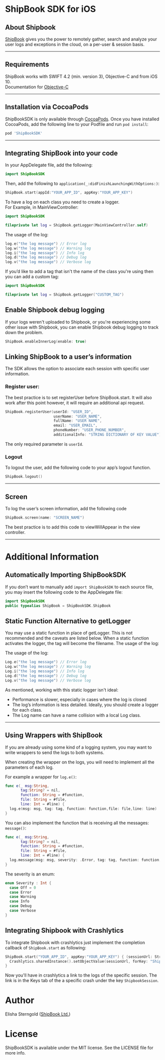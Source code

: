# ShipBook SDK for iOS

## About Shipbook
[ShipBook](https://www.shipbook.io) gives you the power to remotely gather, search and analyze your user logs and exceptions in the cloud, on a per-user & session basis.

---

## Requirements
ShipBook works with SWIFT 4.2 (min. version 3), Objective-C and from iOS 10.  
Documentation for [Objective-C](README_ObjC.md)

---
## Installation via CocoaPods

ShipBookSDK is only available through [CocoaPods](http://cocoapods.org). Once you have installed CocoaPods, add the following line to your Podfile and run `pod install`:

```ruby
pod 'ShipBookSDK'
```
---
##  Integrating ShipBook into your code

In your AppDelegate file, add the following:
```swift
import ShipBookSDK
```

Then, add the following to `application(_:didFinishLaunchingWithOptions:)`:

```swift
ShipBook.start(appId:"YOUR_APP_ID", appKey:"YOUR_APP_KEY")
```

To have a log on each class you need to create a logger.  
For Example, in MainViewController:
```swift
import ShipBookSDK

fileprivate let log = ShipBook.getLogger(MainViewController.self)
```

The usage of the log:

```swift
log.e("the log message") // Error log
log.w("the log message") // Warning log
log.i("the log message") // Info log
log.d("the log message") // Debug log
log.v("the log message") // Verbose log
```

If you’d like to add a tag that isn't the name of the class you're using then you can add a custom tag:
```swift
import ShipBookSDK

fileprivate let log = ShipBook.getLogger("CUSTOM_TAG")
```

## Enable Shipbook debug logging
If your logs weren't uploaded to Shipbook, or you're experiencing some other issue with Shipbook, you can enable Shipbook debug logging to track down the problem.

```swift
ShipBook.enableInnerLog(enable: true)
```

## Linking ShipBook to a user’s information
The SDK allows the option to associate each session with specific user information.

### Register user:
The best practice is to set registerUser before ShipBook.start. It will also work after this point however, it will require an additional api request.
```swift
ShipBook.registerUser(userId: "USER_ID",
                      userName: "USER_NAME",
                      fullName: "USER NAME",
                      email: "USER_EMAIL",
                      phoneNumber: "USER_PHONE_NUMBER",
                      additionalInfo: "STRING DICTIONARY OF KEY VALUE")
```
The only required parameter is `userId`.

### Logout
To logout the user, add the following code to your app’s logout function.
```swift
ShipBook.logout()
```
---

## Screen
To log the user’s screen information, add the following code
```swift
ShipBook.screen(name: "SCREEN_NAME")
```
The best practice is to add this code to viewWillAppear in the view controller.

---

# Additional Information
## Automatically Importing ShipBookSDK
If you don’t want to manually add `import ShipBookSDK` to each source file, you may insert the following code to the AppDelegate file:

```swift
import ShipBookSDK
public typealias ShipBook = ShipBookSDK.ShipBook
```

## Static Function Alternative to getLogger
You may use a static function in place of getLogger. This is not recommended and the caveats are listed below. When a static function activates the logger, the tag will become the filename.
The usage of the log:

The usage of the log:
```swift
Log.e("the log message") // Error log
Log.w("the log message") // Warning log
Log.i("the log message") // Info log
Log.d("the log message") // Debug log
Log.v("the log message") // Verbose log
```
As mentioned, working with this static logger isn't ideal:
* Performance is slower, especially in cases where the log is closed
* The log’s information is less detailed. Ideally, you should create a logger for each class.
* The Log name can have a name collision with a local Log class.

---

## Using Wrappers with ShipBook
If you are already using some kind of a logging system, you may want to write wrappers to send the logs to both systems.

When creating the wrapper on the logs, you will need to implement all the parameters of each log.

For example a wrapper for `log.e()`:
```swift
func e(_ msg:String,
       tag:String? = nil,
       function: String = #function,
       file: String = #file,
       line: Int = #line) {
  log.e(msg: msg, tag: tag, function: function,file: file,line: line)
}
```

You can also implement the function that is receiving all the messages:  `message()`:

```swift
func e(_ msg:String,
       tag:String? = nil,
       function: String = #function,
       file: String = #file,
       line: Int = #line) {
  log.message(msg: msg, severity: .Error, tag: tag, function: function,file: file,line: line)
}
```
The severity is an enum:
```swift
enum Severity : Int {
  case Off = 0
  case Error
  case Warning
  case Info
  case Debug
  case Verbose
}
```

## Integrating Shipbook with Crashlytics
To integrate Shipbook with crashlytics just implement the completion callback of `ShipBook.start` as following:

```swift
ShipBook.start("YOUR_APP_ID", appKey:"YOUR_APP_KEY") { (sessionUrl: String) -> () in
  Crashlytics.sharedInstance().setObjectValue(sessionUrl, forKey: "ShipbookSession")
}
```

Now you'll have in crashlytics a link to the logs of the specific session. The link is in the Keys tab of the a specific crash under the key `ShipbookSession`.   

# Author

Elisha Sterngold ([ShipBook Ltd.](https://www.shipbook.io))

# License

ShipBookSDK is available under the MIT license. See the LICENSE file for more info.

